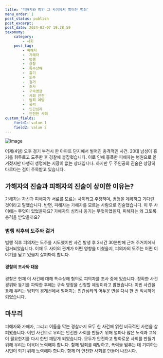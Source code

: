 ```yaml
---
title: '피해자와 범인 그 사이에서 벌어진 범죄'
menu_order: 1
post_status: publish
post_excerpt: 
post_date: 2024-03-07 19:28:59
taxonomy:
    category:
        - 사회
    post_tag:
        - 피해자
        -  가해자
        -  범행
        -  경찰
        -  특수상해
        -  흉기
        -  도주
        -  검거
        -  조사
        -  구속영장
        -  사회 안전
        -  범죄 예방
        -  폭력
        -  인간심리
        -  안전한 사회
custom_fields:
    field1: value 1
    field2: value 2
---
```


![Image](https://imgnews.pstatic.net/image/437/2024/03/05/0000382371_001_20240305100101425.jpg?type=w647)

어제(4일) 오후 경기 부천시 한 아파트 단지에서 벌어진 충격적인 사건. 20대 남성이 흉기를 휘두르고 도주한 후 경찰에 붙잡혔습니다. 이로 인해 흉폭한 피해자는 병원으로 옮겨졌지만 다행히 생명에는 지장이 없는 상태입니다. 하지만 두 주인공의 진술은 상당히 다르다는 점이 주목받고 있습니다.
## 가해자의 진술과 피해자의 진술이 상이한 이유는?
가해자는 자신과 피해자가 서로를 모르는 사이라고 주장하며, 범행을 계획하고 기다린 것이라고 말했습니다. 반면, 피해자는 가해자를 모르는 사람으로 진술했습니다. 이 두 사이에는 무엇이 있었을까요? 가해자의 심리나 동기는 무엇이었을지, 피해자는 왜 그토록 충격을 받았을까요?
### 범행 직후의 도주와 검거
범행 직후 피의자는 도주를 시도했지만 사건 발생 후 2시간 30분만에 근처 주거지에서 검거되었습니다. 이때 두 사이의 관계가 어떤 영향을 미쳤을지, 피의자의 도주는 어떤 이야기를 담고 있을지 살펴봐야 합니다.
#### 경찰의 조사와 대응
경찰은 현재 이 사건에 대해 특수상해 혐의로 피의자를 조사 중에 있습니다. 정확한 사건 경위와 동기를 파악한 후에는 구속 영장을 신청할 예정이라고 밝혔습니다. 이번 사건을 통해 우리는 범죄의 경계선에서 벌어지는 인간심리의 어두운 면을 다시 한 번 직시하게 되었습니다.
## 마무리
피해자와 가해자, 그리고 이들을 막는 경찰까지 모두 한 사건에 얽힌 비극적인 사연을 살펴봤습니다. 이번 사건으로 우리는 안전한 사회를 만들기 위해 얼마나 많은 노력과 교육이 필요한지를 다시 한번 깨닫게 되었습니다. 모두가 안전하고 평화로운 사회를 만들기 위해 우리는 더욱더 노력해야 합니다. 함께 범죄를 예방하고, 폭력을 멈추는 데 기여하는 시민이 되기 위해 노력해야 합니다. 함께 더 안전한 사회를 만들어 나갑시다.
